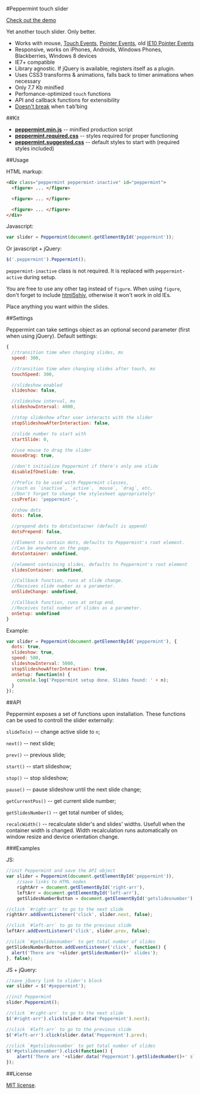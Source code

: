 #Peppermint touch slider

[Check out the demo](http://wd.dizaina.net/en/scripts/peppermint/)

Yet another touch slider. Only better.

- Works with mouse, [Touch Events](http://www.w3.org/TR/touch-events/), [Pointer Events](http://www.w3.org/TR/pointerevents/), old [IE10 Pointer Events](http://msdn.microsoft.com/en-us/library/ie/hh673557\(v=vs.85\).aspx)
- Responsive, works on iPhones, Androids, Windows Phones, Blackberries, Windows 8 devices
- IE7+ compatible
- Library agnostic. If jQuery is available, registers itself as a plugin.
- Uses CSS3 transforms &amp; animations, falls back to timer animations when necessary
- Only 7.7 Kb minified
- Perfomance-optimized `touch` functions
- API and callback functions for extensibility
- [Doesn't break](http://wd.dizaina.net/en/internet-maintenance/js-sliders-and-the-tab-key/) when <kbd>tab</kbd>&rsquo;bing

##Kit

- **[peppermint.min.js](https://raw.github.com/wilddeer/Peppermint/master/dist/peppermint.min.js)** -- minified production script
- **[peppermint.required.css](https://raw.github.com/wilddeer/Peppermint/master/dist/peppermint.required.css)** -- styles required for proper functioning
- **[peppermint.suggested.css](https://raw.github.com/wilddeer/Peppermint/master/dist/peppermint.suggested.css)** -- default styles to start with (required styles included)

##Usage

HTML markup:

```html
<div class="peppermint peppermint-inactive" id="peppermint">
  <figure> ... </figure>

  <figure> ... </figure>

  <figure> ... </figure>
</div>
```

Javascript:

```javascript
var slider = Peppermint(document.getElementById('peppermint'));
```

Or javascript + jQuery:

```javascript
$('.peppermint').Peppermint();
```
    
`peppermint-inactive` class is not required. It is replaced with `peppermint-active` during setup.

You are free to use any other tag instead of `figure`. When using `figure`, don't forget to include [html5shiv](https://github.com/aFarkas/html5shiv), otherwise it won't work in old IEs.

Place anything you want within the slides.

##Settings

Peppermint can take settings object as an optional second parameter (first when using jQuery). Default settings:

```javascript
{
  //transition time when changing slides, ms
  speed: 300,

  //transition time when changing slides after touch, ms
  touchSpeed: 300,

  //slideshow enabled
  slideshow: false,

  //slideshow interval, ms
  slideshowInterval: 4000,

  //stop slideshow after user interacts with the slider
  stopSlideshowAfterInteraction: false,

  //slide number to start with
  startSlide: 0,

  //use mouse to drag the slider
  mouseDrag: true,

  //don't initialize Peppermint if there's only one slide
  disableIfOneSlide: true,

  //Prefix to be used with Peppermint classes,
  //such as `inactive`, `active`, `mouse`, `drag`, etc.
  //Don't forget to change the stylesheet appropriately!
  cssPrefix: 'peppermint-',

  //show dots
  dots: false,

  //prepend dots to dotsContainer (default is append)
  dotsPrepend: false,

  //Element to contain dots, defaults to Peppermint's root element.
  //Can be anywhere on the page.
  dotsContainer: undefined,

  //element containing slides, defaults to Peppermint's root element
  slidesContainer: undefined,

  //Callback function, runs at slide change.
  //Receives slide number as a parameter.
  onSlideChange: undefined,

  //Callback function, runs at setup end.
  //Receives total number of slides as a parameter.
  onSetup: undefined
}
```

Example:

```javascript
var slider = Peppermint(document.getElementById('peppermint'), {
  dots: true,
  slideshow: true,
  speed: 500,
  slideshowInterval: 5000,
  stopSlideshowAfterInteraction: true,
  onSetup: function(n) {
    console.log('Peppermint setup done. Slides found: ' + n);
  }
});
```

##API

Peppermint exposes a set of functions upon installation. These functions can be used to controll the slider externally:

`slideTo(n)` -- change active slide to `n`;

`next()` -- next slide;

`prev()` -- previous slide;

`start()` -- start slideshow;

`stop()` -- stop slideshow;

`pause()` -- pause slideshow until the next slide change;

`getCurrentPos()` -- get current slide number;

`getSlidesNumber()` -- get total number of slides;

`recalcWidth()` -- recalculate slider's and slides' widths. Usefull when the container width is changed. Width recalculation runs automatically on window resize and device orientation change.

###Examples

JS:

```javascript
//init Peppermint and save the API object
var slider = Peppermint(document.getElementById('peppermint')),
    //save links to HTML nodes
    rightArr = document.getElementById('right-arr'),
    leftArr = document.getElementById('left-arr'),
    getSlidesNumberButton = document.getElementById('getslidesnumber');;

//click `#right-arr` to go to the next slide
rightArr.addEventListener('click', slider.next, false);

//click `#left-arr` to go to the previous slide
leftArr.addEventListener('click', slider.prev, false);

//click `#getslidesnumber` to get total number of slides
getSlidesNumberButton.addEventListener('click', function() {
  alert('There are '+slider.getSlidesNumber()+' slides');
}, false);
```

JS + jQuery:

```javascript
//save jQuery link to slider's block
var slider = $('#peppermint');

//init Peppermint
slider.Peppermint();

//click `#right-arr` to go to the next slide
$('#right-arr').click(slider.data('Peppermint').next);

//click `#left-arr` to go to the previous slide
$('#left-arr').click(slider.data('Peppermint').prev);

//click `#getslidesnumber` to get total number of slides
$('#getslidesnumber').click(function() {
    alert('There are '+slider.data('Peppermint').getSlidesNumber()+' slides');
});
```
    
##License

[MIT license](http://opensource.org/licenses/MIT).
